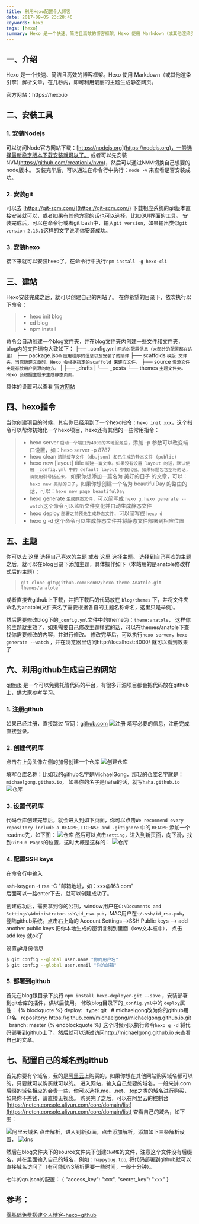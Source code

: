 ```yaml
---
title: 利用Hexo配置个人博客
date: 2017-09-05 23:28:46
keywords: hexo
tags: [hexo]
summary: Hexo 是一个快速、简洁且高效的博客框架。Hexo 使用 Markdown（或其他渲染引擎）解析文章，在几秒内，即可利用靓丽的主题生成静态网页。
---
```

<!-- toc -->

## 一、介绍

Hexo 是一个快速、简洁且高效的博客框架。Hexo 使用 Markdown（或其他渲染引擎）解析文章，在几秒内，即可利用靓丽的主题生成静态网页。

<div class="tip">官方网站：https://hexo.io</div>

## 二、安装工具

### 1. 安装Nodejs

可以访问Node官方网站下载：[https://nodejs.org](https://nodejs.org)，一般选择最新稳定版本下载安装就可以了。
或者可以先安装NVM[(https://github.com/creationix/nvm)](https://github.com/creationix/nvm)，然后可以通过NVM切换自己想要的node版本。
安装完毕后，可以通过在命令行中执行：`node -v` 来查看是否安装成功。

### 2. 安装git

可以去 [https://git-scm.com/](https://git-scm.com/) 下载相应系统的git版本直接安装就可以，或者如果有其他方案的话也可以选择，比如GUI界面的工具。
安装完成后，可以在命令行或者git bash中，输入`git version`，如果输出类似`git version 2.13.1`这样的文字说明你安装成功。

### 3. 安装hexo

接下来就可以安装hexo了，在命令行中执行`npm install -g hexo-cli`

## 三、建站
Hexo安装完成之后，就可以创建自己的网站了。
在你希望的目录下，依次执行以下命令：
> * hexo init blog
> * cd blog
> * npm install

命令会自动创建一个blog文件夹，并在blog文件夹内创建一些文件和文件夹，blog内的文件结构大致如下：
├── _config.yml      `网站的配置信息（大部分的配置都在这里）`
├── package.json     `应用程序的信息以及安装了的插件`
├── scaffolds        `模版 文件夹。当您新建文章时，Hexo 会根据指定的scaffold 来建立文件。`
├── source           `资源文件夹是存放用户资源的地方。`
|   ├── _drafts
|   └── _posts
└── themes           `主题文件夹。Hexo 会根据主题来生成静态页面。`

具体的设置可以查看 [官方网站](https://hexo.io/zh-cn/docs/)

## 四、hexo指令

当你创建项目的时候，其实你已经用到了一个hexo指令：`hexo init xxx`，这个指令可以帮你初始化一个hexo项目，hexo还有其他的一些常用指令：
> * hexo server  `启动一个端口为4000的本地服务启`，添加 -p 参数可以改变端口设置，如：hexo server -p 8787
> * hexo clean `清除缓存文件 (db.json) 和已生成的静态文件 (public)`
> * hexo new [layout] title `新建一篇文章。如果没有设置 layout 的话，默认使用 _config.yml 中的 default_layout 参数代替。如果标题包含空格的话，请使用引号括起来。` 如果你想添加一篇名为 美好的日子 的文章，可以：`hexo new 美好的日子`，如果你想创建一个名为 beautifulDay 的路由的话，可以：`hexo new page beautifulDay`
> * hexo generate `生成静态文件`，可以简写成 `hexo g`, `hexo generate --watch`这个命令可以监听文件变化并自动生成静态文件
> * hexo deploy `部署之前预先生成静态文件`，可以简写成 `hexo d`
> * hexo g -d 这个命令可以生成静态文件并将静态文件部署到相应位置


## 五、主题

你可以去 [这里](https://hexo.io/themes/) 选择自己喜欢的主题 或者 [这里](https://github.com/hexojs/awesome-hexo) 选择主题。
选择到自己喜欢的主题之后，就可以在blog目录下添加主题，具体操作如下（本站用的是anatole修改样式后的主题）：
> `git clone git@github.com:Ben02/hexo-theme-Anatole.git themes/anatole`

或者直接去github上下载，并把下载后的代码放在 `blog/themes` 下，并将文件夹命名为anatole(文件夹名字需要根据各自的主题名称命名，这里只是举例)。

然后需要修改blog下的`_config.yml`文件中的theme为：`theme:anatole`，
这样你的主题就生效了，如果需要自己修改主题样式的话，可以在themes/anatole下查找你需要修改的内容，并进行修改。
修改完毕后，可以执行`hexo server`，`hexo generate --watch` ，并在浏览器里访问http://localhost:4000/ 就可以看到效果了

## 六、利用github生成自己的网站

[github](github.com) 是一个可以免费托管代码的平台，有很多开源项目都会把代码放在github上，供大家参考学习。

### 1. 注册github
如果已经注册，直接跳过
官网：[github.com](github.com)
![注册](github/login.jpg?imageMogr2/thumbnail/350x)
填写必要的信息，注册完成直接登录。

### 2. 创建代码库
点击右上角头像左侧的加号创建一个仓库
![创建仓库](/images/github/newre.jpg?imageMogr2/thumbnail/350x)

填写仓库名称：比如我的github名字是MichaelGong，那我的仓库名字就是：`michaelgong.github.io`，
如果你的名字是haha的话，就写`haha.github.io`
![仓库](/images/github/createre.jpg?imageMogr2/thumbnail/550x)

### 3. 设置代码库
代码仓库创建完毕后，就会进入到如下页面，你可以点击`We recommend every repository include a README,LICENSE and .gitignore` 中的 `README` 添加一个readme先，如下图：
![仓库](/images/github/setting.jpg?imageMogr2/thumbnail/751x)
然后可以点击`setting`，进入到新页面，向下滑，找到`GitHub Pages`的位置，这时大概是这样的：
![仓库](/images/github/ghpages.jpg?imageMogr2/thumbnail/750x)

### 4. 配置SSH keys
在命令行中输入
<div class="tip">ssh-keygen -t rsa -C "邮箱地址，如：xxx@163.com"</div>后面可以一路enter下去，就可以创建成功了。

创建成功后，需要拿到你的公钥，window用户在`C:\Documents and Settings\Administrator.ssh\id_rsa.pub`，MAC用户在`~/.ssh/id_rsa.pub`，
登陆github系统。点击右上角的 Account Settings—>SSH Public keys —> add another public keys
把你本地生成的密钥复制到里面（key文本框中）， 点击 add key 就ok了

设置git身份信息
```bash
$ git config --global user.name "你的用户名"
$ git config --global user.email "你的邮箱"
```

### 5. 部署到github
首先在blog跟目录下执行 `npm install hexo-deployer-git --save` ，安装部署到git仓库的插件，供以后使用。
修改blog目录下的`_config.yml`中的 `deploy`属性：
{% blockquote %}
deploy: 
&nbsp;&nbsp;type: git
&nbsp;&nbsp;# michaelgong改为你的github用户名
&nbsp;&nbsp;repository: https://github.com/michaelgong/michaelgong.github.io.git
&nbsp;&nbsp;branch: master
{% endblockquote %} 这个时候可以执行命令`hexo g -d` 将代码部署到github上了，然后就可以通过访问http://michaelgong.github.io  来查看自己的文章。

## 七、配置自己的域名到github
首先你要有个域名，我的是[阿里云](https://wanwang.aliyun.com/)上购买的，如果你想在其他网站购买域名都可以的，只要就可以购买就可以的。
进入网站，输入自己想要的域名，一般来讲.com后缀的域名相应的会贵一些，你可以选择.me、.net、.top之类的域名进行购买，如果你不差钱，请直接无视我。
购买完了之后，可以在阿里云的控制台[https://netcn.console.aliyun.com/core/domain/list](https://netcn.console.aliyun.com/core/domain/list) 查看自己的域名，如下图：

![阿里云域名](/images/github/domain.jpg)
点击解析，进入到新页面，点击添加解析，添加如下三条解析设置，
![dns](/images/github/dns.jpg)

然后在blog文件夹下的source文件夹下创建`CNAME`的文件，注意这个文件没有后缀名，并在里面输入自己的域名，例如：`happybug.top`,
将代码部署到github就可以直接域名访问了（有可能DNS解析需要一些时间，一般十分钟）。

七牛的qn.json的配置：
{
    "access_key": "xxx",
    "secret_key": "xxx"
}

## 参考：
[零基础免费搭建个人博客-hexo+github](http://hifor.net/2015/07/01/%E9%9B%B6%E5%9F%BA%E7%A1%80%E5%85%8D%E8%B4%B9%E6%90%AD%E5%BB%BA%E4%B8%AA%E4%BA%BA%E5%8D%9A%E5%AE%A2-hexo-github/)

